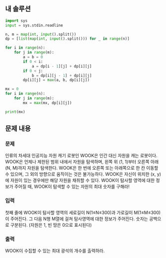## 내 솔루션
```python
import sys
input = sys.stdin.readline

n, m = map(int, input().split())
dp = [list(map(int, input().split())) for _ in range(n)]

for i in range(n):
    for j in range(m):
        a = b = 0
        if 0 < i:
            a = dp[i - 1][j] + dp[i][j]
        if 0 < j:
            b = dp[i][j - 1] + dp[i][j]
        dp[i][j] = max(a, b, dp[i][j])

mx = 0
for i in range(n):
    for j in range(m):
        mx = max(mx, dp[i][j])

print(mx)
```

## 문제 내용
### 문제
인류의 차세대 인공지능 자원 캐기 로봇인 WOOK은 인간 대신 자원을 캐는 로봇이다. WOOK은 언제나 제한된 범위 내에서 자원을 탐색하며, 왼쪽 위 (1, 1)부터 오른쪽 아래 (N, M)까지 자원을 탐색한다. WOOK은 한 번에 오른쪽 또는 아래쪽으로 한 칸 이동할 수 있으며, 그 외의 방향으로 움직이는 것은 불가능하다. WOOK은 자신이 위치한 (x, y)에 자원이 있는 경우에만 해당 자원을 채취할 수 있다. WOOK이 탐사할 영역에 대한 정보가 주어질 때, WOOK이 탐색할 수 있는 자원의 최대 숫자를 구해라!

### 입력
첫째 줄에 WOOK이 탐사할 영역의 세로길이 N(1≤N≤300)과 가로길이 M(1≤M≤300)이 주어진다. 그 다음 N행 M열에 걸쳐 탐사영역에 대한 정보가 주어진다. 숫자는 공백으로 구분된다. (자원은 1, 빈 땅은 0으로 표시된다)

### 출력
WOOK이 수집할 수 있는 최대 광석의 개수를 출력하라.